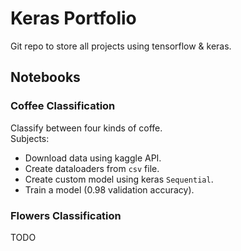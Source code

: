 # Keras Portfolio

Git repo to store all projects using tensorflow & keras.

## Notebooks
### Coffee Classification
Classify between four kinds of coffe.  
Subjects:
- Download data using kaggle API.
- Create dataloaders from `csv` file.
- Create custom model using keras `Sequential`.
- Train a model (0.98 validation accuracy).

### Flowers Classification
TODO